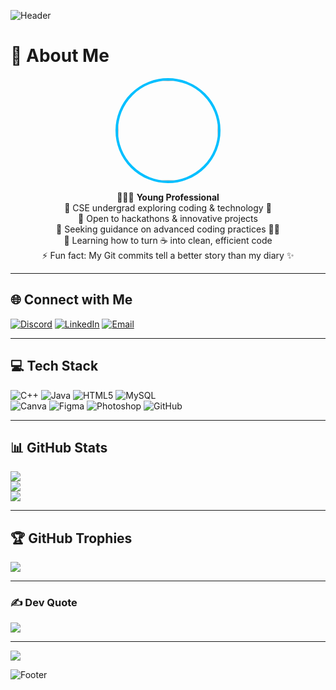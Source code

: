 
<!-- Header Banner -->
![Header](https://capsule-render.vercel.app/api?type=waving&color=001F54&height=200&section=header&text=Ashwin%20C%20B&fontSize=50&fontColor=00BFFF&animation=fadeIn&fontAlignY=40)

# 💫 About Me
<p align="center">
  <img src="https://avatars.githubusercontent.com/ashwinbelgiofficial" width="160" style="border-radius:50%; border:4px solid #00BFFF;" />
</p>

<p align="center">
🧑🏻‍💼 <b>Young Professional</b><br>
🔭 CSE undergrad exploring coding & technology 🤖<br>
👯 Open to hackathons & innovative projects<br>
🤝 Seeking guidance on advanced coding practices 🧑‍💻<br>
🌱 Learning how to turn ☕ into clean, efficient code<br>
⚡ Fun fact: My Git commits tell a better story than my diary ✨  
</p>

---

## 🌐 Connect with Me
[![Discord](https://img.shields.io/badge/Discord-001F54?style=for-the-badge&logo=discord&logoColor=00BFFF)](https://discord.gg/3jqARjy3) 
[![LinkedIn](https://img.shields.io/badge/LinkedIn-001F54?style=for-the-badge&logo=linkedin&logoColor=00BFFF)](https://www.linkedin.com/in/ashwin-c-b-604239380/) 
[![Email](https://img.shields.io/badge/Email-001F54?style=for-the-badge&logo=gmail&logoColor=00BFFF)](mailto:ashwinbelgi.official@gmail.com)  

---

## 💻 Tech Stack
![C++](https://img.shields.io/badge/C++-001F54?style=for-the-badge&logo=cplusplus&logoColor=00BFFF) 
![Java](https://img.shields.io/badge/Java-001F54?style=for-the-badge&logo=openjdk&logoColor=00BFFF) 
![HTML5](https://img.shields.io/badge/HTML5-001F54?style=for-the-badge&logo=html5&logoColor=00BFFF) 
![MySQL](https://img.shields.io/badge/MySQL-001F54?style=for-the-badge&logo=mysql&logoColor=00BFFF)  
![Canva](https://img.shields.io/badge/Canva-001F54?style=for-the-badge&logo=canva&logoColor=00BFFF) 
![Figma](https://img.shields.io/badge/Figma-001F54?style=for-the-badge&logo=figma&logoColor=00BFFF) 
![Photoshop](https://img.shields.io/badge/Photoshop-001F54?style=for-the-badge&logo=adobephotoshop&logoColor=00BFFF) 
![GitHub](https://img.shields.io/badge/GitHub-001F54?style=for-the-badge&logo=github&logoColor=00BFFF)  

---

## 📊 GitHub Stats
![](https://github-readme-stats.vercel.app/api?username=ashwinbelgiofficial&theme=dark&title_color=00BFFF&text_color=00BFFF&icon_color=00BFFF&bg_color=001F54&hide_border=false&count_private=true)  
![](https://github-readme-streak-stats.herokuapp.com/?user=ashwinbelgiofficial&theme=dark&ring=00BFFF&fire=00BFFF&currStreakLabel=00BFFF&background=001F54&border=0A192F)  
![](https://github-readme-stats.vercel.app/api/top-langs/?username=ashwinbelgiofficial&theme=dark&title_color=00BFFF&text_color=00BFFF&bg_color=001F54&hide_border=false&layout=compact)  

---

## 🏆 GitHub Trophies
![](https://github-profile-trophy.vercel.app/?username=ashwinbelgiofficial&theme=algolia&no-frame=true&margin-w=15&column=5)

---

### ✍ Dev Quote
![](https://quotes-github-readme.vercel.app/api?type=horizontal&theme=dark&bg_color=001F54&text_color=00BFFF)

---

[![](https://visitcount.itsvg.in/api?id=ashwinbelgiofficial&icon=3&color=001F54)](https://visitcount.itsvg.in)

<!-- Footer Banner -->
![Footer](https://capsule-render.vercel.app/api?type=waving&color=001F54&height=120&section=footer&fontColor=00BFFF)
